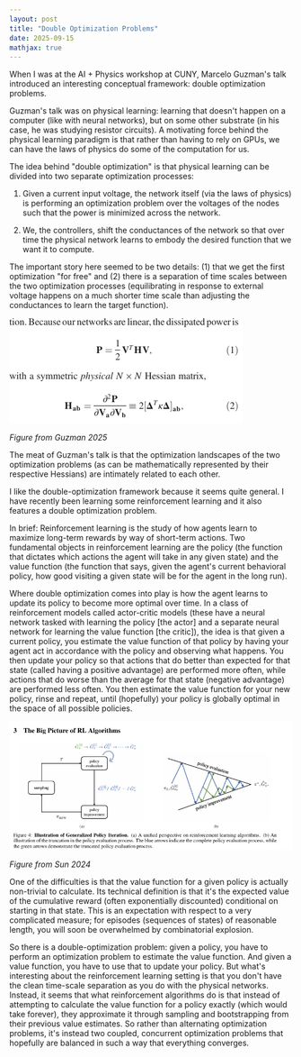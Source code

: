 ```yaml
---
layout: post
title: "Double Optimization Problems"
date: 2025-09-15
mathjax: true
---
```


When I was at the AI + Physics workshop at CUNY, Marcelo Guzman's talk introduced an interesting conceptual framework: double optimization problems.

Guzman's talk was on physical learning: learning that doesn't happen on a computer (like with neural networks), but on some other substrate (in his case, he was studying resistor circuits). A motivating force behind the physical learning paradigm is that rather than having to rely on GPUs, we can have the laws of physics do some of the computation for us.

The idea behind "double optimization" is that physical learning can be divided into two separate optimization processes:

1. Given a current input voltage, the network itself (via the laws of physics) is performing an optimization problem over the voltages of the nodes such that the power is minimized across the network.

2. We, the controllers, shift the conductances of the network so that over time the physical network learns to embody the desired function that we want it to compute.

The important story here seemed to be two details: (1) that we get the first optimization "for free" and (2) there is a separation of time scales between the two optimization processes (equilibrating in response to external voltage happens on a much shorter time scale than adjusting the conductances to learn the target function).

![Physical Hessian](\assets\double-optimization\physical-Hessian.png)

*Figure from Guzman 2025*

The meat of Guzman's talk is that the optimization landscapes of the two optimization problems (as can be mathematically represented by their respective Hessians) are intimately related to each other.

I like the double-optimization framework because it seems quite general. I have recently been learning some reinforcement learning and it also features a double optimization problem.

In brief: Reinforcement learning is the study of how agents learn to maximize long-term rewards by way of short-term actions. Two fundamental objects in reinforcement learning are the policy (the function that dictates which actions the agent will take in any given state) and the value function (the function that says, given the agent's current behavioral policy, how good visiting a given state will be for the agent in the long run).

Where double optimization comes into play is how the agent learns to update its policy to become more optimal over time. In a class of reinforcement models called actor-critic models (these have a neural network tasked with learning the policy [the actor] and a separate neural network for learning the value function [the critic]), the idea is that given a current policy, you estimate the value function of that policy by having your agent act in accordance with the policy and observing what happens. You then update your policy so that actions that do better than expected for that state (called having a positive advantage) are performed more often, while actions that do worse than the average for that state (negative advantage) are performed less often. You then estimate the value function for your new policy, rinse and repeat, until (hopefully) your policy is globally optimal in the space of all possible policies.

![Big Picture RL](\assets\double-optimization\big-picture-RL.png)

*Figure from Sun 2024*

One of the difficulties is that the value function for a given policy is actually non-trivial to calculate. Its technical definition is that it's the expected value of the cumulative reward (often exponentially discounted) conditional on starting in that state. This is an expectation with respect to a very complicated measure; for episodes (sequences of states) of reasonable length, you will soon be overwhelmed by combinatorial explosion.

So there is a double-optimization problem: given a policy, you have to perform an optimization problem to estimate the value function. And given a value function, you have to use that to update your policy. But what's interesting about the reinforcement learning setting is that you don't have the clean time-scale separation as you do with the physical networks. Instead, it seems that what reinforcement algorithms do is that instead of attempting to calculate the value function for a policy exactly (which would take forever), they approximate it through sampling and bootstrapping from their previous value estimates. So rather than alternating optimization problems, it's instead two coupled, concurrent optimization problems that hopefully are balanced in such a way that everything converges.
